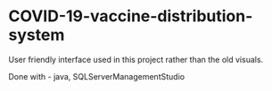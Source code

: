# COVID-19-vaccine-distribution-system
User friendly interface used in this project rather than the old visuals.

Done with - java, SQLServerManagementStudio
